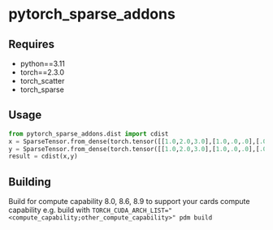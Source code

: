 # pytorch_sparse_addons
## Requires
- python==3.11
- torch==2.3.0
- torch_scatter
- torch_sparse

## Usage
```python
from pytorch_sparse_addons.dist import cdist
x = SparseTensor.from_dense(torch.tensor([[1.0,2.0,3.0],[1.0,.0,.0],[.0,1.0,1.0]]))
y = SparseTensor.from_dense(torch.tensor([[1.0,2.0,3.0],[1.0,.0,.0],[.0,1.0,.0],[.0,1.0,2.0],[.0,1.0,2.0]]))
result = cdist(x,y)
```

## Building
Build for compute capability 8.0, 8.6, 8.9
to support your cards compute capability e.g. build with `TORCH_CUDA_ARCH_LIST="<compute_capability;other_compute_capability>" pdm build`